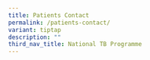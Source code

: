 ```yaml
---
title: Patients Contact
permalink: /patients-contact/
variant: tiptap
description: ""
third_nav_title: National TB Programme
---
```

